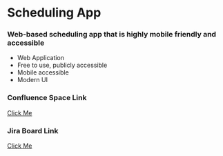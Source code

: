 # Scheduling App
### Web-based scheduling app that is highly mobile friendly and accessible
- Web Application
- Free to use, publicly accessible
- Mobile accessible
- Modern UI

### Confluence Space Link
[Click Me](https://schedule-planner-capstone.atlassian.net/l/cp/Aw0TPPu3)

### Jira Board Link
[Click Me](https://schedule-planner-capstone.atlassian.net/jira/software/projects/TIME/boards/2)
